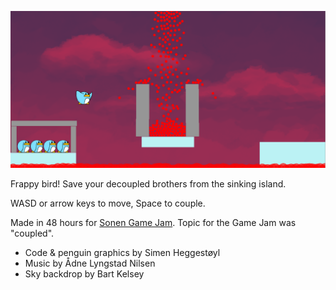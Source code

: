 ![screenshot](screenshot.png)

Frappy bird! Save your decoupled brothers from the sinking island.

WASD or arrow keys to move, Space to couple.

Made in 48 hours for [Sonen Game Jam](http://sonengamejam.org/). Topic for the
Game Jam was "coupled".

 - Code & penguin graphics by Simen Heggestøyl
 - Music by Ådne Lyngstad Nilsen
 - Sky backdrop by Bart Kelsey
